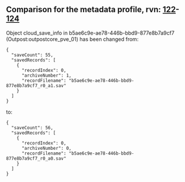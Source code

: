 ## Comparison for the metadata profile, rvn: [122](https://github.com/PRO100KatYT/FortniteProfileRevisions/tree/main/profiles/metadata/122%20metadata.json)-[124](https://github.com/PRO100KatYT/FortniteProfileRevisions/tree/main/profiles/metadata/124%20metadata.json)

Object cloud_save_info in b5ae6c9e-ae78-446b-bbd9-877e8b7a9cf7 (Outpost:outpostcore_pve_01) has been changed from:

```
{
  "saveCount": 55,
  "savedRecords": [
    {
      "recordIndex": 0,
      "archiveNumber": 1,
      "recordFilename": "b5ae6c9e-ae78-446b-bbd9-877e8b7a9cf7_r0_a1.sav"
    }
  ]
}
```

to:

```
{
  "saveCount": 56,
  "savedRecords": [
    {
      "recordIndex": 0,
      "archiveNumber": 0,
      "recordFilename": "b5ae6c9e-ae78-446b-bbd9-877e8b7a9cf7_r0_a0.sav"
    }
  ]
}
```

<br><br>
